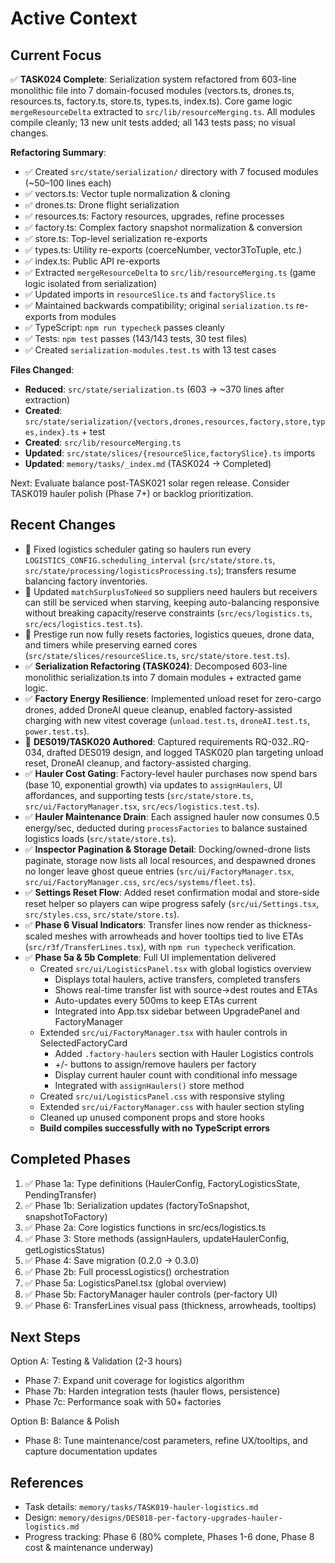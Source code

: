 # Active Context

## Current Focus

✅ **TASK024 Complete**: Serialization system refactored from 603-line monolithic file into 7 domain-focused modules (vectors.ts, drones.ts, resources.ts, factory.ts, store.ts, types.ts, index.ts). Core game logic `mergeResourceDelta` extracted to `src/lib/resourceMerging.ts`. All modules compile cleanly; 13 new unit tests added; all 143 tests pass; no visual changes.

**Refactoring Summary**:

- ✅ Created `src/state/serialization/` directory with 7 focused modules (~50–100 lines each)
- ✅ vectors.ts: Vector tuple normalization & cloning
- ✅ drones.ts: Drone flight serialization
- ✅ resources.ts: Factory resources, upgrades, refine processes
- ✅ factory.ts: Complex factory snapshot normalization & conversion
- ✅ store.ts: Top-level serialization re-exports
- ✅ types.ts: Utility re-exports (coerceNumber, vector3ToTuple, etc.)
- ✅ index.ts: Public API re-exports
- ✅ Extracted `mergeResourceDelta` to `src/lib/resourceMerging.ts` (game logic isolated from serialization)
- ✅ Updated imports in `resourceSlice.ts` and `factorySlice.ts`
- ✅ Maintained backwards compatibility; original `serialization.ts` re-exports from modules
- ✅ TypeScript: `npm run typecheck` passes cleanly
- ✅ Tests: `npm test` passes (143/143 tests, 30 test files)
- ✅ Created `serialization-modules.test.ts` with 13 test cases

**Files Changed**:

- **Reduced**: `src/state/serialization.ts` (603 → ~370 lines after extraction)
- **Created**: `src/state/serialization/{vectors,drones,resources,factory,store,types,index}.ts` + test
- **Created**: `src/lib/resourceMerging.ts`
- **Updated**: `src/state/slices/{resourceSlice,factorySlice}.ts` imports
- **Updated**: `memory/tasks/_index.md` (TASK024 → Completed)

Next: Evaluate balance post-TASK021 solar regen release. Consider TASK019 hauler polish (Phase 7+) or backlog prioritization.

## Recent Changes

- 🔄 Fixed logistics scheduler gating so haulers run every `LOGISTICS_CONFIG.scheduling_interval` (`src/state/store.ts`, `src/state/processing/logisticsProcessing.ts`); transfers resume balancing factory inventories.
- 🔄 Updated `matchSurplusToNeed` so suppliers need haulers but receivers can still be serviced when starving, keeping auto-balancing responsive without breaking capacity/reserve constraints (`src/ecs/logistics.ts`, `src/ecs/logistics.test.ts`).
- 🔁 Prestige run now fully resets factories, logistics queues, drone data, and timers while preserving earned cores (`src/state/slices/resourceSlice.ts`, `src/state/store.test.ts`).
- ✅ **Serialization Refactoring (TASK024)**: Decomposed 603-line monolithic serialization.ts into 7 domain modules + extracted game logic.
- ✅ **Factory Energy Resilience**: Implemented unload reset for zero-cargo drones, added DroneAI queue cleanup, enabled factory-assisted charging with new vitest coverage (`unload.test.ts`, `droneAI.test.ts`, `power.test.ts`).
- 📝 **DES019/TASK020 Authored**: Captured requirements RQ-032..RQ-034, drafted DES019 design, and logged TASK020 plan targeting unload reset, DroneAI cleanup, and factory-assisted charging.
- ✅ **Hauler Cost Gating**: Factory-level hauler purchases now spend bars (base 10, exponential growth) via updates to `assignHaulers`, UI affordances, and supporting tests (`src/state/store.ts`, `src/ui/FactoryManager.tsx`, `src/ecs/logistics.test.ts`).
- ✅ **Hauler Maintenance Drain**: Each assigned hauler now consumes 0.5 energy/sec, deducted during `processFactories` to balance sustained logistics loads (`src/state/store.ts`).
- ✅ **Inspector Pagination & Storage Detail**: Docking/owned-drone lists paginate, storage now lists all local resources, and despawned drones no longer leave ghost queue entries (`src/ui/FactoryManager.tsx`, `src/ui/FactoryManager.css`, `src/ecs/systems/fleet.ts`).
- ✅ **Settings Reset Flow**: Added reset confirmation modal and store-side reset helper so players can wipe progress safely (`src/ui/Settings.tsx`, `src/styles.css`, `src/state/store.ts`).
- ✅ **Phase 6 Visual Indicators**: Transfer lines now render as thickness-scaled meshes with arrowheads and hover tooltips tied to live ETAs (`src/r3f/TransferLines.tsx`), with `npm run typecheck` verification.
- ✅ **Phase 5a & 5b Complete**: Full UI implementation delivered
  - Created `src/ui/LogisticsPanel.tsx` with global logistics overview
    - Displays total haulers, active transfers, completed transfers
    - Shows real-time transfer list with source→dest routes and ETAs
    - Auto-updates every 500ms to keep ETAs current
    - Integrated into App.tsx sidebar between UpgradePanel and FactoryManager
  - Extended `src/ui/FactoryManager.tsx` with hauler controls in SelectedFactoryCard
    - Added `.factory-haulers` section with Hauler Logistics controls
    - +/- buttons to assign/remove haulers per factory
    - Display current hauler count with conditional info message
    - Integrated with `assignHaulers()` store method
  - Created `src/ui/LogisticsPanel.css` with responsive styling
  - Extended `src/ui/FactoryManager.css` with hauler section styling
  - Cleaned up unused component props and store hooks
  - **Build compiles successfully with no TypeScript errors**

## Completed Phases

1. ✅ Phase 1a: Type definitions (HaulerConfig, FactoryLogisticsState, PendingTransfer)
2. ✅ Phase 1b: Serialization updates (factoryToSnapshot, snapshotToFactory)
3. ✅ Phase 2a: Core logistics functions in src/ecs/logistics.ts
4. ✅ Phase 3: Store methods (assignHaulers, updateHaulerConfig, getLogisticsStatus)
5. ✅ Phase 4: Save migration (0.2.0 → 0.3.0)
6. ✅ Phase 2b: Full processLogistics() orchestration
7. ✅ Phase 5a: LogisticsPanel.tsx (global overview)
8. ✅ Phase 5b: FactoryManager hauler controls (per-factory UI)
9. ✅ Phase 6: TransferLines visual pass (thickness, arrowheads, tooltips)

## Next Steps

Option A: Testing & Validation (2-3 hours)

- Phase 7: Expand unit coverage for logistics algorithm
- Phase 7b: Harden integration tests (hauler flows, persistence)
- Phase 7c: Performance soak with 50+ factories

Option B: Balance & Polish

- Phase 8: Tune maintenance/cost parameters, refine UX/tooltips, and capture documentation updates

## References

- Task details: `memory/tasks/TASK019-hauler-logistics.md`
- Design: `memory/designs/DES018-per-factory-upgrades-hauler-logistics.md`
- Progress tracking: Phase 6 (80% complete, Phases 1-6 done, Phase 8 cost & maintenance underway)
